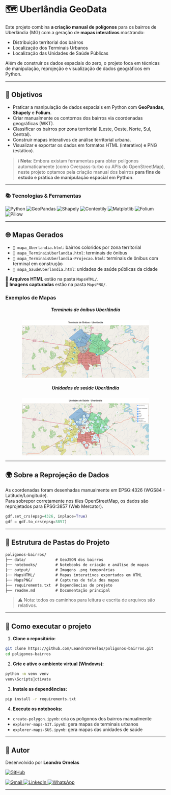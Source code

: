 
# 🗺️ Uberlândia GeoData

Este projeto combina **a criação manual de polígonos** para os bairros de Uberlândia (MG) com a geração de **mapas interativos** mostrando:
- Distribuição territorial dos bairros
- Localização dos Terminais Urbanos
- Localização das Unidades de Saúde Públicas

Além de construir os dados espaciais do zero, o projeto foca em técnicas de manipulação, reprojeção e visualização de dados geográficos em Python.

---

## 🎯 Objetivos

- Praticar a manipulação de dados espaciais em Python com **GeoPandas**, **Shapely** e **Folium**.
- Criar manualmente os contornos dos bairros via coordenadas geográficas (WKT).
- Classificar os bairros por zona territorial (Leste, Oeste, Norte, Sul, Central).
- Construir mapas interativos de análise territorial urbana.
- Visualizar e exportar os dados em formatos HTML (interativo) e PNG (estático).

> ℹ️ **Nota**: Embora existam ferramentas para obter polígonos automaticamente (como Overpass-turbo ou APIs do OpenStreetMap), neste projeto optamos pela criação manual dos bairros **para fins de estudo e prática de manipulação espacial em Python**.

---

### 📚 Tecnologias & Ferramentas

![Python](https://img.shields.io/badge/Python-3776AB?style=flat&logo=python&logoColor=white)
![GeoPandas](https://img.shields.io/badge/GeoPandas-0769AD?style=flat&logo=python&logoColor=white)
![Shapely](https://img.shields.io/badge/Shapely-34A853?style=flat&logo=python&logoColor=white)
![Contextily](https://img.shields.io/badge/Contextily-FFC107?style=flat&logo=python&logoColor=white)
![Matplotlib](https://img.shields.io/badge/Matplotlib-11557C?style=flat&logo=python&logoColor=white)
![Folium](https://img.shields.io/badge/Folium-77B829?style=flat&logo=leaflet&logoColor=white)
![Pillow](https://img.shields.io/badge/Pillow-563D7C?style=flat&logo=python&logoColor=white)


---

## 🌐 Mapas Gerados

- `📍 mapa_Uberlandia.html`: bairros coloridos por zona territorial
- `🚏 mapa_TerminaisUberlandia.html`: terminais de ônibus
- `🚧 mapa_TerminaisUberlandia-Projecao.html`: terminais de ônibus com terminal em construção
- `🏥 mapa_SaudeUberlandia.html`: unidades de saúde públicas da cidade

📁 **Arquivos HTML** estão na pasta `MapsHTML/`.  
📸 **Imagens capturadas** estão na pasta `MapsPNG/`.

### Exemplos de Mapas

<h5><center>Terminais de ônibus Uberlândia</center></h5>

<p align="center">
  <img src="mapsPNG/mapa_TerminaisUberlandia.png" width="400"></p>
  <h5><center>Unidades de saúde Uberlândia</center></h5>
<p align="center">  
  <img src="mapsPNG/mapa_SaudeUberlandia.png" width="400">
</p>

---

## 🌍 Sobre a Reprojeção de Dados

As coordenadas foram desenhadas manualmente em EPSG:4326 (WGS84 - Latitude/Longitude).  
Para sobrepor corretamente nos tiles OpenStreetMap, os dados são reprojetados para EPSG:3857 (Web Mercator).

```python
gdf.set_crs(epsg=4326, inplace=True)
gdf = gdf.to_crs(epsg=3857)
``` 

---

## 📁 Estrutura de Pastas do Projeto

```
poligonos-bairros/
├── data/             # GeoJSON dos bairros
├── notebooks/        # Notebooks de criação e análise de mapas
├── output/           # Imagens .png temporárias
├── MapsHTML/         # Mapas interativos exportados em HTML
├── MapsPNG/          # Capturas de tela dos mapas
├── requirements.txt  # Dependências do projeto
├── readme.md         # Documentação principal
```

> ⚠️ Nota: todos os caminhos para leitura e escrita de arquivos são relativos.

---

## 🚀 Como executar o projeto

1. **Clone o repositório:**

```bash
git clone https://github.com/LeandroOrnelas/poligonos-bairros.git
cd poligonos-bairros
```

2. **Crie e ative o ambiente virtual (Windows):**

```bash
python -m venv venv
venv\Scriptsctivate
```

3. **Instale as dependências:**

```bash
pip install -r requirements.txt
```

4. **Execute os notebooks:**

- `create-polygon.ipynb`: cria os polígonos dos bairros manualmente
- `explorer-maps-SIT.ipynb`: gera mapas de terminais urbanos
- `explorer-maps-SUS.ipynb`: gera mapas das unidades de saúde

---

## 📌 Autor

Desenvolvido por **Leandro Ornelas**

[![GitHub](https://img.shields.io/badge/GitHub-LeandroOrnelas-181717?style=flat&logo=github)](https://github.com/LeandroOrnelas)
<p align="left">
  <a href="mailto:leandro.nanndo@gmail.com" title="Gmail">
    <img src="https://img.shields.io/badge/-Gmail-FF0000?style=flat-square&labelColor=FF0000&logo=gmail&logoColor=white" alt="Gmail"/>
  </a>
  <a href="https://www.linkedin.com/in/leandroornelas/" title="LinkedIn">
    <img src="https://img.shields.io/badge/-Linkedin-0e76a8?style=flat-square&logo=Linkedin&logoColor=white" alt="LinkedIn"/>
  </a>
  <a href="https://api.whatsapp.com/send?phone=5534991949009" title="WhatsApp">
    <img src="https://img.shields.io/badge/-WhatsApp-25d366?style=flat-square&labelColor=25d366&logo=whatsapp&logoColor=white" alt="WhatsApp"/>
  </a>
</p>

---
